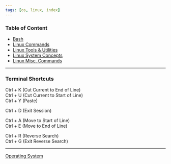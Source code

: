 ```yaml
---
tags: [os, linux, index]
---
```


### Table of Content

* [Bash](Shell%20Scripting/Bash.md)
* [Linux Commands](Commands/Linux%20Commands.md)
* [Linux Tools & Utilities](Tools%20and%20Utilities/Linux%20Tools%20&%20Utilities.md)
* [Linux System Concepts](Linux%20System%20Concepts/Linux%20System%20Concepts.md)
* [Linux Misc. Commands](Linux%20Misc.%20Commands.md)

---

### Terminal Shortcuts

Ctrl + K (Cut Current to End of Line)  
Ctrl + U (Cut Current to Start of Line)  
Ctrl + Y (Paste)

Ctrl + D (Exit Session)

Ctrl + A (Move to Start of Line)  
Ctrl + E (Move to End of Line)

Ctrl + R (Reverse Search)  
Ctrl + G (Exit Reverse Search)

---

[Operating System](../Operating%20System.md)
